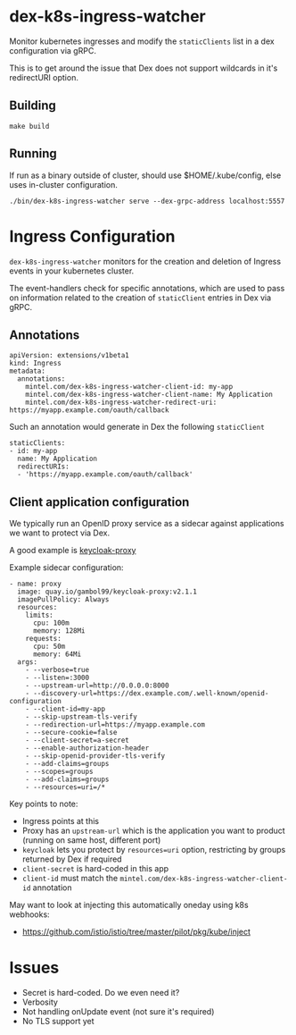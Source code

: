 # dex-k8s-ingress-watcher

Monitor kubernetes ingresses and modify the `staticClients` list in a dex 
configuration via gRPC.

This is to get around the issue that Dex does not support wildcards in it's
redirectURI option.


## Building

```
make build
```

## Running

If run as a binary outside of cluster, should use $HOME/.kube/config, else uses
in-cluster configuration.

```
./bin/dex-k8s-ingress-watcher serve --dex-grpc-address localhost:5557                      
```

# Ingress Configuration

`dex-k8s-ingress-watcher` monitors for the creation and deletion of Ingress events
in your kubernetes cluster.

The event-handlers check for specific annotations, which are used to pass on information
related to the creation of `staticClient` entries in Dex via gRPC.

## Annotations

```
apiVersion: extensions/v1beta1
kind: Ingress
metadata:
  annotations:
    mintel.com/dex-k8s-ingress-watcher-client-id: my-app
    mintel.com/dex-k8s-ingress-watcher-client-name: My Application
    mintel.com/dex-k8s-ingress-watcher-redirect-uri: https://myapp.example.com/oauth/callback

```

Such an annotation would generate in Dex the following `staticClient`

```
staticClients:
- id: my-app
  name: My Application
  redirectURIs:
  - 'https://myapp.example.com/oauth/callback'
```

## Client application configuration

We typically run an OpenID proxy service as a sidecar against applications we want to protect via Dex.

A good example is [keycloak-proxy](https://github.com/gambol99/keycloak-proxy)

Example sidecar configuration:

```
- name: proxy
  image: quay.io/gambol99/keycloak-proxy:v2.1.1
  imagePullPolicy: Always
  resources:
    limits:
      cpu: 100m
      memory: 128Mi 
    requests:
      cpu: 50m
      memory: 64Mi
  args:
    - --verbose=true
    - --listen=:3000
    - --upstream-url=http://0.0.0.0:8000
    - --discovery-url=https://dex.example.com/.well-known/openid-configuration
    - --client-id=my-app
    - --skip-upstream-tls-verify
    - --redirection-url=https://myapp.example.com
    - --secure-cookie=false
    - --client-secret=a-secret
    - --enable-authorization-header
    - --skip-openid-provider-tls-verify
    - --add-claims=groups
    - --scopes=groups
    - --add-claims=groups
    - --resources=uri=/*
```

Key points to note:
- Ingress points at this
- Proxy has an `upstream-url` which is the application you want to product (running on same host, different port)
- `keycloak` lets you protect by `resources=uri` option, restricting by groups returned by Dex if required
- `client-secret` is hard-coded in this app
- `client-id` must match the `mintel.com/dex-k8s-ingress-watcher-client-id` annotation

May want to look at injecting this automatically oneday using k8s webhooks:

- https://github.com/istio/istio/tree/master/pilot/pkg/kube/inject



# Issues

- Secret is hard-coded. Do we even need it?
- Verbosity
- Not handling onUpdate event (not sure it's required)
- No TLS support yet